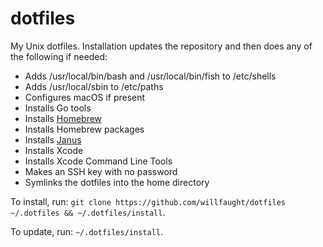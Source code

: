 # dotfiles

My Unix dotfiles. Installation updates the repository and then does any of the following if needed:

- Adds /usr/local/bin/bash and /usr/local/bin/fish to /etc/shells
- Adds /usr/local/sbin to /etc/paths
- Configures macOS if present
- Installs Go tools
- Installs [Homebrew](https://brew.sh)
- Installs Homebrew packages
- Installs [Janus](https://github.com/carlhuda/janus)
- Installs Xcode
- Installs Xcode Command Line Tools
- Makes an SSH key with no password
- Symlinks the dotfiles into the home directory

To install, run: `git clone https://github.com/willfaught/dotfiles ~/.dotfiles && ~/.dotfiles/install`.

To update, run: `~/.dotfiles/install`.
